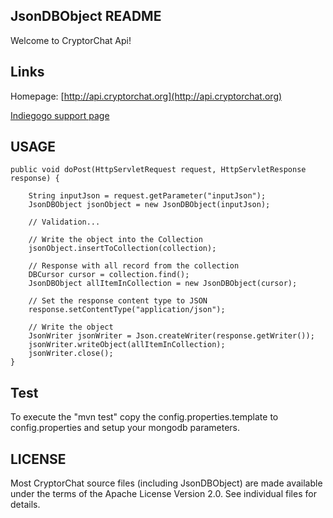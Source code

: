 JsonDBObject README
-------------------

Welcome to CryptorChat Api!

Links
-----
Homepage: [http://api.cryptorchat.org](http://api.cryptorchat.org)

[Indiegogo support page](http://www.indiegogo.com/projects/cryptorchat)


USAGE
-----
    public void doPost(HttpServletRequest request, HttpServletResponse response) {

		String inputJson = request.getParameter("inputJson");
		JsonDBObject jsonObject = new JsonDBObject(inputJson);

		// Validation...

		// Write the object into the Collection
		jsonObject.insertToCollection(collection);

		// Response with all record from the collection
		DBCursor cursor = collection.find();
		JsonDBObject allItemInCollection = new JsonDBObject(cursor);

		// Set the response content type to JSON
		response.setContentType("application/json");	

		// Write the object
		JsonWriter jsonWriter = Json.createWriter(response.getWriter());
		jsonWriter.writeObject(allItemInCollection);
		jsonWriter.close();
	}


Test
----
To execute the "mvn test" copy the config.properties.template to config.properties and setup your mongodb parameters.


LICENSE
-------
  Most CryptorChat source files (including JsonDBObject) are made available under the terms of the
  Apache License Version 2.0.  See individual files for details.
